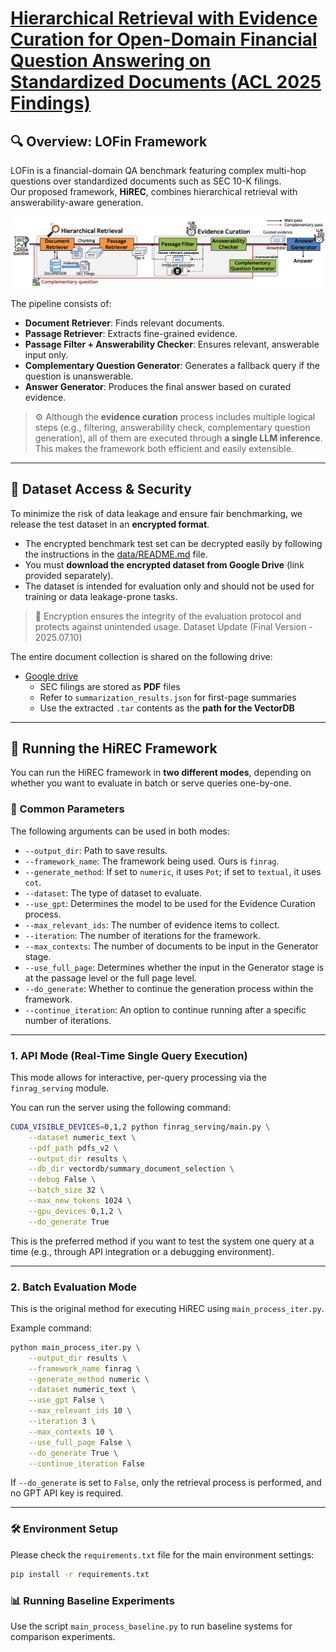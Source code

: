 # [Hierarchical Retrieval with Evidence Curation for Open-Domain Financial Question Answering on Standardized Documents (ACL 2025 Findings)](https://arxiv.org/abs/2505.20368)

## 🔍 Overview: LOFin Framework

LOFin is a financial-domain QA benchmark featuring complex multi-hop questions over standardized documents such as SEC 10-K filings.  
Our proposed framework, **HiREC**, combines hierarchical retrieval with answerability-aware generation.

![Overview](figures/overview_v1.1.png)

The pipeline consists of:
- **Document Retriever**: Finds relevant documents.
- **Passage Retriever**: Extracts fine-grained evidence.
- **Passage Filter + Answerability Checker**: Ensures relevant, answerable input only.
- **Complementary Question Generator**: Generates a fallback query if the question is unanswerable.
- **Answer Generator**: Produces the final answer based on curated evidence.

> ⚙️ Although the **evidence curation** process includes multiple logical steps (e.g., filtering, answerability check, complementary question generation), all of them are executed through **a single LLM inference**. This makes the framework both efficient and easily extensible.

---

## 📁 Dataset Access & Security

To minimize the risk of data leakage and ensure fair benchmarking, we release the test dataset in an **encrypted format**.

- The encrypted benchmark test set can be decrypted easily by following the instructions in the [data/README.md](https://github.com/deep-over/LOFin-bench-HiREC/blob/main/data/README.md) file.
- You must **download the encrypted dataset from Google Drive** (link provided separately).
- The dataset is intended for evaluation only and should not be used for training or data leakage-prone tasks.


> 🔐 Encryption ensures the integrity of the evaluation protocol and protects against unintended usage.
> Dataset Update (Final Version - 2025.07.10)

The entire document collection is shared on the following drive:
- [Google drive](https://drive.google.com/drive/folders/1canlSI9Jp4Iu67EUua55w4QEJ8KxxBg3?usp=sharing)
  - SEC filings are stored as **PDF** files
  - Refer to `summarization_results.json` for first-page summaries
  - Use the extracted `.tar` contents as the **path for the VectorDB**

---

## 🚀 Running the HiREC Framework

You can run the HiREC framework in **two different modes**, depending on whether you want to evaluate in batch or serve queries one-by-one.

### 🔢 Common Parameters
The following arguments can be used in both modes:

- `--output_dir`: Path to save results.
- `--framework_name`: The framework being used. Ours is `finrag`.
- `--generate_method`: If set to `numeric`, it uses `Pot`; if set to `textual`, it uses `cot`.
- `--dataset`: The type of dataset to evaluate.
- `--use_gpt`: Determines the model to be used for the Evidence Curation process.
- `--max_relevant_ids`: The number of evidence items to collect.
- `--iteration`: The number of iterations for the framework.
- `--max_contexts`: The number of documents to be input in the Generator stage.
- `--use_full_page`: Determines whether the input in the Generator stage is at the passage level or the full page level.
- `--do_generate`: Whether to continue the generation process within the framework.
- `--continue_iteration`: An option to continue running after a specific number of iterations.


---

### 1. API Mode (Real-Time Single Query Execution)
This mode allows for interactive, per-query processing via the `finrag_serving` module.


You can run the server using the following command:
```bash
CUDA_VISIBLE_DEVICES=0,1,2 python finrag_serving/main.py \
    --dataset numeric_text \
    --pdf_path pdfs_v2 \
    --output_dir results \
    --db_dir vectordb/summary_document_selection \
    --debug False \
    --batch_size 32 \
    --max_new_tokens 1024 \
    --gpu_devices 0,1,2 \
    --do_generate True
```

This is the preferred method if you want to test the system one query at a time (e.g., through API integration or a debugging environment).

---

### 2. Batch Evaluation Mode
This is the original method for executing HiREC using `main_process_iter.py`.

Example command:
```bash
python main_process_iter.py \
    --output_dir results \
    --framework_name finrag \
    --generate_method numeric \
    --dataset numeric_text \
    --use_gpt False \
    --max_relevant_ids 10 \
    --iteration 3 \
    --max_contexts 10 \
    --use_full_page False \
    --do_generate True \
    --continue_iteration False
```

If `--do_generate` is set to `False`, only the retrieval process is performed, and no GPT API key is required.

---

### 🛠 Environment Setup

Please check the `requirements.txt` file for the main environment settings:
```bash
pip install -r requirements.txt
```

### 📊 Running Baseline Experiments

Use the script `main_process_baseline.py` to run baseline systems for comparison experiments.
